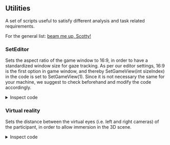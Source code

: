 ## Utilities

A set of scripts useful to satisfy different analysis and task related requirements.

For the general list: [beam me up, Scotty!](../README.md)


### SetEditor

Sets the aspect ratio of the game window to 16:9, in order to have a standardized window size for gaze tracking. 
As per our editor settings, 16:9 is the first option in game window, and thereby SetGameView(int sizeIndex) in the code is set to SetGameView(1).
Since it is not necessary the same for your machine, we suggest to check beforehand and modify the code accordingly.

<details> 
<summary>Inspect code</summary>

```c#
static void SetGameView(int sizeIndex)
{
  #if UNITY_EDITOR
        var assembly = typeof(Editor).Assembly;
        var gameView = assembly.GetType("UnityEditor.GameView");
        var instance = EditorWindow.GetWindow(gameView);
        gameView.GetMethod("SizeSelectionCallback").Invoke(instance, new object[] { sizeIndex, null });
  #endif
}

void OnEnable()
{
    if (!started)
    {
        SetGameView(1); // option 1 is 16:9 aspect
        started = true;
    }
}

```
</details> 

### Virtual reality

Sets the distance between the virtual eyes (i.e. left and right cameras) of the participant, in order to allow immersion in the 3D scene.  

<details> 
<summary>Inspect code</summary>

```c#

public float EyeDistanceInCM;

void Start()
{
    Camera camL = GameObject.Find("Left Camera").GetComponent<Camera>();
    Camera camR = GameObject.Find("Right Camera").GetComponent<Camera>();

    camL.transform.localPosition -= new Vector3(EyeDistanceInCM / 200, 0, 0);
    camR.transform.localPosition += new Vector3(EyeDistanceInCM / 200, 0, 0);

    camL.backgroundColor = new Color(49, 77, 121);
    camR.backgroundColor = new Color(49, 77, 121);

    camL.clearFlags = CameraClearFlags.Skybox;
    camR.clearFlags = CameraClearFlags.Skybox;
}
```
</details> 
